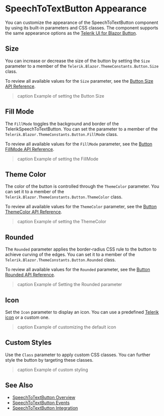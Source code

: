 
# SpeechToTextButton Appearance

You can customize the appearance of the SpeechToTextButton component by using its built-in parameters and CSS classes. The component supports the same appearance options as the [Telerik UI for Blazor Button](slug:components/button/overview).

## Size

You can increase or decrease the size of the button by setting the `Size` parameter to a member of the `Telerik.Blazor.ThemeConstants.Button.Size` class.

To review all available values for the `Size` parameter, see the [Button Size API Reference](https://docs.telerik.com/blazor-ui/api/Telerik.Blazor.ThemeConstants.Button.Size.html).

>caption Example of setting the Button Size

<demo metaUrl="client/speechtotextbutton/size/" height="150"></demo>

## Fill Mode

The `FillMode` toggles the background and border of the TelerikSpeechToTextButton. You can set the parameter to a member of the `Telerik.Blazor.ThemeConstants.Button.FillMode` class.

To review all available values for the `FillMode` parameter, see the [Button FillMode API Reference](https://docs.telerik.com/blazor-ui/api/Telerik.Blazor.ThemeConstants.Button.FillMode.html).

>caption Example of setting the FillMode

<demo metaUrl="client/speechtotextbutton/fillmode/" height="150"></demo>

## Theme Color

The color of the button is controlled through the `ThemeColor` parameter. You can set it to a member of the `Telerik.Blazor.ThemeConstants.Button.ThemeColor` class.

To review all available values for the `ThemeColor` parameter, see the [Button ThemeColor API Reference](https://docs.telerik.com/blazor-ui/api/Telerik.Blazor.ThemeConstants.Button.ThemeColor.html).

>caption Example of setting the ThemeColor

<demo metaUrl="client/speechtotextbutton/themecolor/" height="150"></demo>

## Rounded

The `Rounded` parameter applies the border-radius CSS rule to the button to achieve curving of the edges. You can set it to a member of the `Telerik.Blazor.ThemeConstants.Button.Rounded` class.

To review all available values for the `Rounded` parameter, see the [Button Rounded API Reference](https://docs.telerik.com/blazor-ui/api/Telerik.Blazor.ThemeConstants.Button.Rounded.html).

>caption Example of Setting the Rounded parameter

<demo metaUrl="client/speechtotextbutton/rounded/" height="150"></demo>

## Icon

Set the `Icon` parameter to display an icon. You can use a predefined [Telerik icon](slug:common-features-icons) or a custom one.

>caption Example of customizing the default icon

<demo metaUrl="client/speechtotextbutton/icon/" height="150"></demo>

## Custom Styles

Use the `Class` parameter to apply custom CSS classes. You can further style the button by targeting these classes.

>caption Example of custom styling

<demo metaUrl="client/speechtotextbutton/customstyle/" height="150"></demo>

## See Also

- [SpeechToTextButton Overview](slug:speechtotextbutton-overview)
- [SpeechToTextButton Events](slug:speechtotextbutton-events)
- [SpeechToTextButton Integration](slug:speechtotextbutton-integration)